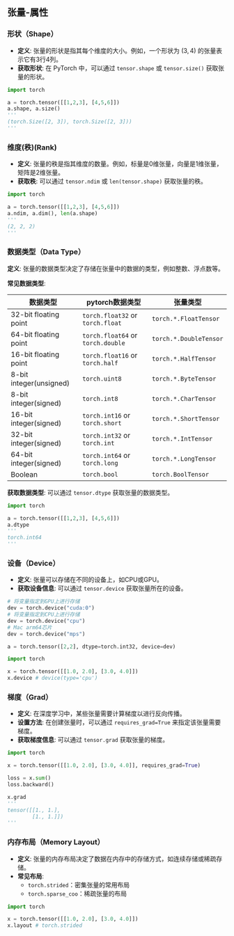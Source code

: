 ## 张量-属性

### 形状（Shape）

- **定义**: 张量的形状是指其每个维度的大小。例如，一个形状为 $(3, 4)$ 的张量表示它有3行4列。
- **获取形状**: 在 PyTorch 中，可以通过 `tensor.shape` 或 `tensor.size()` 获取张量的形状。

```python
import torch

a = torch.tensor([[1,2,3], [4,5,6]])
a.shape, a.size()
'''
(torch.Size([2, 3]), torch.Size([2, 3]))
'''
```

### 维度(秩)(Rank)

- **定义**: 张量的秩是指其维度的数量。例如，标量是0维张量，向量是1维张量，矩阵是2维张量。
- **获取秩**: 可以通过 `tensor.ndim` 或 `len(tensor.shape)` 获取张量的秩。

```python
import torch

a = torch.tensor([[1,2,3], [4,5,6]])
a.ndim, a.dim(), len(a.shape)
'''
(2, 2, 2)
'''
```

### 数据类型（Data Type）

**定义**: 张量的数据类型决定了存储在张量中的数据的类型，例如整数、浮点数等。

**常见数据类型**: 

| 数据类型                    | pytorch数据类型                       | 张量类型                   |
| ----------------------- | --------------------------------- | ---------------------- |
| 32-bit floating point   | `torch.float32` or `torch.float`  | `torch.*.FloatTensor`  |
| 64-bit floating point   | `torch.float64` or `torch.double` | `torch.*.DoubleTensor` |
| 16-bit floating point   | `torch.float16` or `torch.half`   | `torch.*.HalfTensor`   |
| 8-bit integer(unsigned) | `torch.uint8`                     | `torch.*.ByteTensor`   |
| 8-bit integer(signed)   | `torch.int8`                      | `torch.*.CharTensor`   |
| 16-bit integer(signed)  | `torch.int16` or `torch.short`    | `torch.*.ShortTensor`  |
| 32-bit integer(signed)  | `torch.int32` or `torch.int`      | `torch.*.IntTensor`    |
| 64-bit integer(signed)  | `torch.int64`  or `torch.long`    | `torch.*.LongTensor`   |
| Boolean                 | `torch.bool`                      | `torch.BoolTensor`     |

**获取数据类型**: 可以通过 `tensor.dtype` 获取张量的数据类型。

```python
import torch

a = torch.tensor([[1,2,3], [4,5,6]])
a.dtype
'''
torch.int64
'''
```

### 设备（Device）

- **定义**: 张量可以存储在不同的设备上，如CPU或GPU。
- **获取设备信息**: 可以通过 `tensor.device` 获取张量所在的设备。

```python
# 将变量指定到GPU上进行存储
dev = torch.device("cuda:0")
# 将变量指定到CPU上进行存储
dev = torch.device("cpu")
# Mac arm64芯片
dev = torch.device("mps")

a = torch.tensor([2,2], dtype=torch.int32, device=dev)
```

```python
import torch

x = torch.tensor([[1.0, 2.0], [3.0, 4.0]])
x.device # device(type='cpu')
```

### 梯度（Grad）

- **定义**: 在深度学习中，某些张量需要计算梯度以进行反向传播。
- **设置方法**: 在创建张量时，可以通过 `requires_grad=True` 来指定该张量需要梯度。
- **获取梯度信息**: 可以通过 `tensor.grad` 获取张量的梯度。

```python
import torch

x = torch.tensor([[1.0, 2.0], [3.0, 4.0]], requires_grad=True)

loss = x.sum()
loss.backward()

x.grad
'''
tensor([[1., 1.],
        [1., 1.]])
'''
```

### 内存布局（Memory Layout）

- **定义**: 张量的内存布局决定了数据在内存中的存储方式，如连续存储或稀疏存储。
- **常见布局**: 
  - `torch.strided`：密集张量的常用布局
  - `torch.sparse_coo`：稀疏张量的布局

```python
import torch

x = torch.tensor([[1.0, 2.0], [3.0, 4.0]])
x.layout # torch.strided
```



